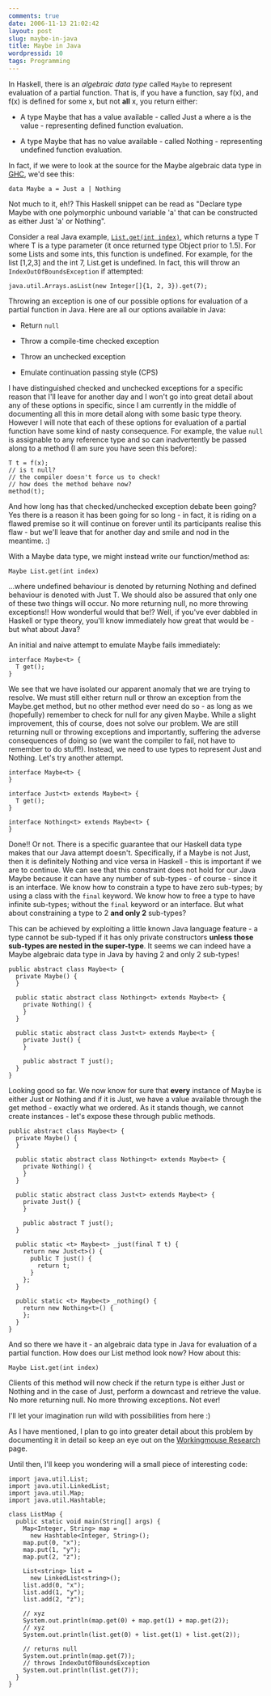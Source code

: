 ```yaml
---
comments: true
date: 2006-11-13 21:02:42
layout: post
slug: maybe-in-java
title: Maybe in Java
wordpressid: 10
tags: Programming
---
```


In Haskell, there is an _algebraic data type_ called `Maybe` to represent evaluation of a partial function. That is, if you have a function, say f(x), and f(x) is defined for some x, but not **all** x, you return either:



	
  * A type Maybe that has a value available - called Just a where a is the value - representing defined function evaluation.

	
  * A type Maybe that has no value available - called Nothing - representing undefined function evaluation.



In fact, if we were to look at the source for the Maybe algebraic data type in [GHC](http://www.haskell.org/ghc/), we'd see this:

`data Maybe a = Just a | Nothing`

Not much to it, eh!? This Haskell snippet can be read as "Declare type Maybe with one polymorphic unbound variable 'a' that can be constructed as either Just 'a' or Nothing".

Consider a real Java example, [`List.get(int index)`](http://java.sun.com/j2se/1.5.0/docs/api/java/util/List.html#get(int)), which returns a type T where T is a type parameter (it once returned type Object prior to 1.5). For some Lists and some ints, this function is undefined. For example, for the list [1,2,3] and the int 7, List.get is undefined. In fact, this will throw an `IndexOutOfBoundsException` if attempted:

`java.util.Arrays.asList(new Integer[]{1, 2, 3}).get(7);`

Throwing an exception is one of our possible options for evaluation of a partial function in Java. Here are all our options available in Java:



	
  * Return `null`

	
  * Throw a compile-time checked exception

	
  * Throw an unchecked exception

	
  * Emulate continuation passing style (CPS)


I have distinguished checked and unchecked exceptions for a specific reason that I'll leave for another day and I won't go into great detail about any of these options in specific, since I am currently in the middle of documenting all this in more detail along with some basic type theory. However I will note that each of these options for evaluation of a partial function have some kind of nasty consequence. For example, the value `null` is assignable to any reference type and so can inadvertently be passed along to a method (I am sure you have seen this before):

    
~~~{.Java}
T t = f(x);
// is t null?
// the compiler doesn't force us to check!
// how does the method behave now?
method(t);
~~~


And how long has that checked/unchecked exception debate been going? Yes there is a reason it has been going for so long - in fact, it is riding on a flawed premise so it will continue on forever until its participants realise this flaw - but we'll leave that for another day and smile and nod in the meantime. :)

With a Maybe data type, we might instead write our function/method as:

`Maybe List.get(int index)`

...where undefined behaviour is denoted by returning Nothing and defined behaviour is denoted with Just T. We should also be assured that only one of these two things will occur. No more returning null, no more throwing exceptions!! How wonderful would that be!? Well, if you've ever dabbled in Haskell or type theory, you'll know immediately how great that would be - but what about Java?

An initial and naive attempt to emulate Maybe fails immediately:

    
~~~{.Java}
interface Maybe<t> {
  T get();
}
~~~


We see that we have isolated our apparent anomaly that we are trying to resolve. We must still either return null or throw an exception from the Maybe.get method, but no other method ever need do so - as long as we (hopefully) remember to check for null for any given Maybe. While a slight improvement, this of course, does not solve our problem. We are still returning null or throwing exceptions and importantly, suffering the adverse consequences of doing so (we want the compiler to fail, not have to remember to do stuff!). Instead, we need to use types to represent Just and Nothing. Let's try another attempt.

    
~~~{.Java}
interface Maybe<t> {
}

interface Just<t> extends Maybe<t> {
  T get();
}

interface Nothing<t> extends Maybe<t> {
}
~~~


Done!! Or not. There is a specific guarantee that our Haskell data type makes that our Java attempt doesn't. Specifically, if a Maybe is not Just, then it is definitely Nothing and vice versa in Haskell - this is important if we are to continue. We can see that this constraint does not hold for our Java Maybe because it can have any number of sub-types - of course - since it is an interface. We know how to constrain a type to have zero sub-types; by using a class with the `final` keyword. We know how to free a type to have infinite sub-types; without the `final` keyword or an interface. But what about constraining a type to 2 **and only 2** sub-types?

This can be achieved by exploiting a little known Java language feature - a type cannot be sub-typed if it has only private constructors **unless those sub-types are nested in the super-type**. It seems we can indeed have a Maybe algebraic data type in Java by having 2 and only 2 sub-types!


    
~~~{.Java}
public abstract class Maybe<t> {
  private Maybe() {
  }

  public static abstract class Nothing<t> extends Maybe<t> {
    private Nothing() {
    }
  }

  public static abstract class Just<t> extends Maybe<t> {
    private Just() {
    }

    public abstract T just();
  }
}
~~~


Looking good so far. We now know for sure that **every** instance of Maybe is either Just or Nothing and if it is Just, we have a value available through the get method - exactly what we ordered. As it stands though, we cannot create instances - let's expose these through public methods.

    
~~~{.Java}
public abstract class Maybe<t> {
  private Maybe() {
  }

  public static abstract class Nothing<t> extends Maybe<t> {
    private Nothing() {
    }
  }

  public static abstract class Just<t> extends Maybe<t> {
    private Just() {
    }

    public abstract T just();
  }

  public static <t> Maybe<t> _just(final T t) {
    return new Just<t>() {
      public T just() {
        return t;
      }
    };
  }

  public static <t> Maybe<t> _nothing() {
    return new Nothing<t>() {
    };
  }
}
~~~


And so there we have it - an algebraic data type in Java for evaluation of a partial function. How does our List method look now? How about this:

`Maybe List.get(int index)`

Clients of this method will now check if the return type is either Just or Nothing and in the case of Just, perform a downcast and retrieve the value. No more returning null. No more throwing exceptions. Not ever!

I'll let your imagination run wild with possibilities from here :)

As I have mentioned, I plan to go into greater detail about this problem by documenting it in detail so keep an eye out on the [Workingmouse Research](http://workingmouse.com/research) page.

Until then, I'll keep you wondering will a small piece of interesting code:


    
~~~{.Java}
import java.util.List;
import java.util.LinkedList;
import java.util.Map;
import java.util.Hashtable;

class ListMap {
  public static void main(String[] args) {
    Map<Integer, String> map =
      new Hashtable<Integer, String>();
    map.put(0, "x");
    map.put(1, "y");
    map.put(2, "z");

    List<string> list =
      new LinkedList<string>();
    list.add(0, "x");
    list.add(1, "y");
    list.add(2, "z");

    // xyz
    System.out.println(map.get(0) + map.get(1) + map.get(2));
    // xyz
    System.out.println(list.get(0) + list.get(1) + list.get(2));

    // returns null
    System.out.println(map.get(7));
    // throws IndexOutOfBoundsException
    System.out.println(list.get(7));
  }
}
~~~
